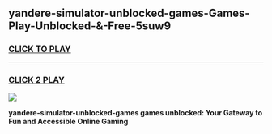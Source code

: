
## yandere-simulator-unblocked-games-Games-Play-Unblocked-&-Free-5suw9
<h3>
<a href="https://premium76.site?title=yandere-simulator-unblocked-games&ref=24A">CLICK TO PLAY</a></h3>
<hr>

<h3>
<a href="https://premium76.site?title=yandere-simulator-unblocked-games&ref=24A">CLICK 2 PLAY</a>
  
</h3>

<a href="https://premium76.site?title=yandere-simulator-unblocked-games&ref=24A"><img src="https://clearcache.store/games.png"></a>


**yandere-simulator-unblocked-games games unblocked: Your Gateway to Fun and Accessible Online Gaming**
